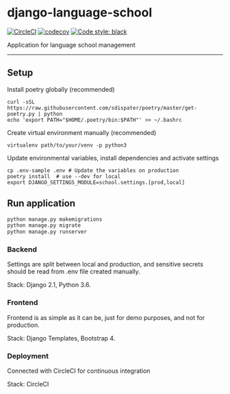 # django-language-school

[![CircleCI](https://circleci.com/gh/pbedn/django-language-school/tree/master.svg?style=shield)](https://circleci.com/gh/pbedn/django-language-school/tree/master)
[![codecov](https://codecov.io/gh/pbedn/django-language-school/branch/master/graph/badge.svg)](https://codecov.io/gh/pbedn/django-language-school)
[![Code style: black](https://img.shields.io/badge/code%20style-black-000000.svg)](https://github.com/ambv/black)

Application for language school management

---

## Setup

Install poetry globally (recommended)
```
curl -sSL https://raw.githubusercontent.com/sdispater/poetry/master/get-poetry.py | python
echo 'export PATH="$HOME/.poetry/bin:$PATH"' >> ~/.bashrc
```

Create virtual environment manually (recommended)
```
virtualenv path/to/your/venv -p python3
```

Update environmental variables, install dependencies and activate settings
```
cp .env-sample .env # Update the variables on production
poetry install  # use --dev for local
export DJANGO_SETTINGS_MODULE=school.settings.[prod,local]
```

## Run application

```bash
python manage.py makemigrations
python manage.py migrate
python manage.py runserver
```

### Backend
Settings are split between local and production, and sensitive secrets
should be read from .env file created manually.

Stack: Django 2.1, Python 3.6. 

### Frontend
Frontend is as simple as it can be, just for demo purposes, and not for production.

Stack: Django Templates, Bootstrap 4.

### Deployment
Connected with CircleCI for continuous integration

Stack: CircleCI
